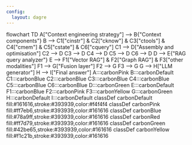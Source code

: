 ```yaml
---
config:
  layout: dagre
---
```

flowchart TD
    A["Context engineering strategy"] --> B{"Context components"}
    B --> C1["cinstr"] & C2["cknow"] & C3["ctools"] & C4["cmem"] & C5["cstate"] & C6["cquery"]
    C1 --> D["Assembly and optimisation"]
    C2 --> D
    C3 --> D
    C4 --> D
    C5 --> D
    C6 --> D
    D --> E{"RAG query analyzer"}
    E --> F1["Vector RAG"] & F2["Graph RAG"] & F3["other modalities"]
    F1 --> G["Fusion layer"]
    F2 --> G
    F3 --> G
    G --> H["LLM generator"]
    H --> I["Final answer"]
     A:::carbonPink
     B:::carbonDefault
     C1:::carbonBlue
     C2:::carbonBlue
     C3:::carbonBlue
     C4:::carbonBlue
     C5:::carbonBlue
     C6:::carbonBlue
     D:::carbonGreen
     E:::carbonDefault
     F1:::carbonBlue
     F2:::carbonPink
     F3:::carbonYellow
     G:::carbonGreen
     H:::carbonDefault
     I:::carbonDefault
    classDef carbonDefault fill:#161616,stroke:#393939,color:#f4f4f4
    classDef carbonPink fill:#ff7eb6,stroke:#393939,color:#161616
    classDef carbonBlue fill:#78a9ff,stroke:#393939,color:#161616
    classDef carbonRed fill:#ff7d79,stroke:#393939,color:#161616
    classDef carbonGreen fill:#42be65,stroke:#393939,color:#161616
    classDef carbonYellow fill:#f1c21b,stroke:#393939,color:#161616
